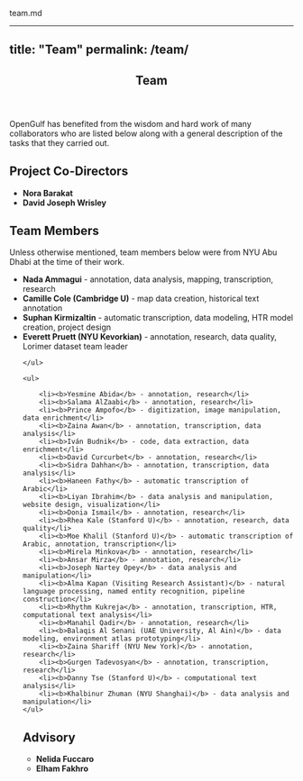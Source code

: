 team.md

---
title: "Team"
permalink: /team/
---

<!-- One -->
<section id="one">
	<div class="inner">
		<header class="major">
			<h1>Team</h1>
		</header>

<!-- Content -->
<p>
	OpenGulf has benefited from the wisdom and hard work of many collaborators who are listed below along with a general description of the tasks that they carried out. </p>

<h2 id="content">Project Co-Directors </h2>
<p>
	<ul>
		<li><b>Nora Barakat</b></li>
		<li><b>David Joseph Wrisley</b></li>
	</ul>
</p>

<h2 id="content"> Team Members </h2>

<p>
	Unless otherwise mentioned, team members below were from NYU Abu Dhabi at the time of their work.</p>

<p>

<p>
	<ul>
		<li><b>Nada Ammagui</b> - annotation, data analysis, mapping, transcription, research</li>
		<li><b>Camille Cole (Cambridge U)</b> - map data creation, historical text annotation</li>
		<li><b>Suphan Kirmizaltin</b> - automatic transcription, data modeling, HTR model creation, project design</li>
		<li><b>Everett Pruett (NYU Kevorkian)</b> - annotation, research, data quality, Lorimer dataset team leader</li>

	</ul>
</p>

	<ul>

		<li><b>Yesmine Abida</b> - annotation, research</li>
		<li><b>Salama AlZaabi</b> - annotation, research</li>
		<li><b>Prince Ampofo</b> - digitization, image manipulation, data enrichment</li>
		<li><b>Zaina Awan</b> - annotation, transcription, data analysis</li>
		<li><b>Iván Budnik</b> - code, data extraction, data enrichment</li>
		<li><b>David Curcurbet</b> - annotation, research</li>
		<li><b>Sidra Dahhan</b> - annotation, transcription, data analysis</li>
		<li><b>Haneen Fathy</b> - automatic transcription of Arabic</li>
		<li><b>Liyan Ibrahim</b> - data analysis and manipulation, website design, visualization</li>
		<li><b>Donia Ismail</b> - annotation, research</li>
		<li><b>Rhea Kale (Stanford U)</b> - annotation, research, data quality</li>
		<li><b>Moe Khalil (Stanford U)</b> - automatic transcription of Arabic, annotation, transcription</li>
		<li><b>Mirela Minkova</b> - annotation, research</li>
		<li><b>Ansar Mirza</b> - annotation, research</li>
		<li><b>Joseph Nartey Opey</b> - data analysis and manipulation</li>
		<li><b>Alma Kapan (Visiting Research Assistant)</b> - natural language processing, named entity recognition, pipeline construction</li>
		<li><b>Rhythm Kukreja</b> - annotation, transcription, HTR, computational text analysis</li>
		<li><b>Manahil Qadir</b> - annotation, research</li>
		<li><b>Balaqis Al Senani (UAE University, Al Ain)</b> - data modeling, environment atlas prototyping</li>
		<li><b>Zaina Shariff (NYU New York)</b> - annotation, research</li>
		<li><b>Gurgen Tadevosyan</b> - annotation, transcription, research</li>
		<li><b>Danny Tse (Stanford U)</b> - computational text analysis</li>
		<li><b>Khalbinur Zhuman (NYU Shanghai)</b> - data analysis and manipulation</li>
	</ul>
</p>
<h2 id="content"> Advisory </h2>
<p>
	<ul>
		<li><b>Nelida Fuccaro</b></li>
		<li><b>Elham Fakhro</b></li>
	</ul>
</p>
